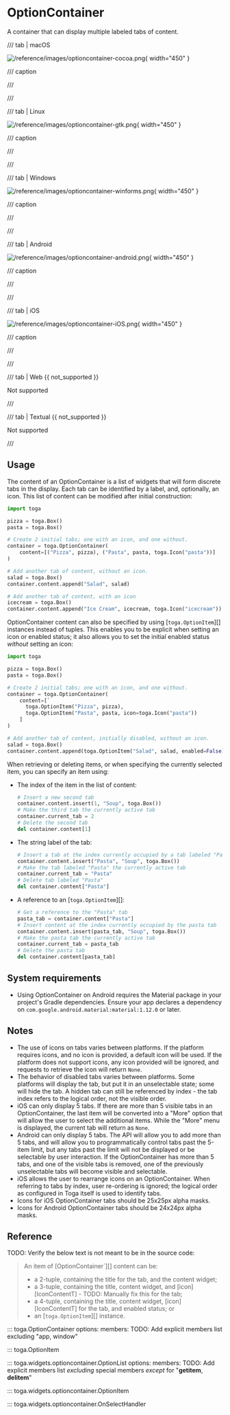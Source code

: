 # OptionContainer

A container that can display multiple labeled tabs of content.

/// tab | macOS

![/reference/images/optioncontainer-cocoa.png](/reference/images/optioncontainer-cocoa.png){ width="450" }

/// caption

///

<!-- TODO: Update alt text -->

///

/// tab | Linux

![/reference/images/optioncontainer-gtk.png](/reference/images/optioncontainer-gtk.png){ width="450" }

/// caption

///

<!-- TODO: Update alt text -->

///

/// tab | Windows

![/reference/images/optioncontainer-winforms.png](/reference/images/optioncontainer-winforms.png){ width="450" }

/// caption

///

<!-- TODO: Update alt text -->

///

/// tab | Android

![/reference/images/optioncontainer-android.png](/reference/images/optioncontainer-android.png){ width="450" }

/// caption

///

<!-- TODO: Update alt text -->

///

/// tab | iOS

![/reference/images/optioncontainer-iOS.png](/reference/images/optioncontainer-iOS.png){ width="450" }

/// caption

///

<!-- TODO: Update alt text -->

///

/// tab | Web {{ not_supported }}

Not supported

///

/// tab | Textual {{ not_supported }}

Not supported

///

## Usage

The content of an OptionContainer is a list of widgets that will form
discrete tabs in the display. Each tab can be identified by a label,
and, optionally, an icon. This list of content can be modified after
initial construction:

```python
import toga

pizza = toga.Box()
pasta = toga.Box()

# Create 2 initial tabs; one with an icon, and one without.
container = toga.OptionContainer(
    content=[("Pizza", pizza), ("Pasta", pasta, toga.Icon("pasta"))]
)

# Add another tab of content, without an icon.
salad = toga.Box()
container.content.append("Salad", salad)

# Add another tab of content, with an icon
icecream = toga.Box()
container.content.append("Ice Cream", icecream, toga.Icon("icecream"))
```

OptionContainer content can also be specified by using
[`toga.OptionItem`][] instances instead of
tuples. This enables you to be explicit when setting an icon or enabled
status; it also allows you to set the initial enabled status *without*
setting an icon:

```python
import toga

pizza = toga.Box()
pasta = toga.Box()

# Create 2 initial tabs; one with an icon, and one without.
container = toga.OptionContainer(
    content=[`
      toga.OptionItem("Pizza", pizza),
      toga.OptionItem("Pasta", pasta, icon=toga.Icon("pasta"))
    ]
)

# Add another tab of content, initially disabled, without an icon.
salad = toga.Box()
container.content.append(toga.OptionItem("Salad", salad, enabled=False))
```

When retrieving or deleting items, or when specifying the currently
selected item, you can specify an item using:

- The index of the item in the list of content:

  ```python
  # Insert a new second tab
  container.content.insert(1, "Soup", toga.Box())
  # Make the third tab the currently active tab
  container.current_tab = 2
  # Delete the second tab
  del container.content[1]
  ```

- The string label of the tab:

  ```python
  # Insert a tab at the index currently occupied by a tab labeled "Pasta"
  container.content.insert("Pasta", "Soup", toga.Box())
  # Make the tab labeled "Pasta" the currently active tab
  container.current_tab = "Pasta"
  # Delete tab labeled "Pasta"
  del container.content["Pasta"]
  ```

- A reference to an [`toga.OptionItem`][]:

  ```python
  # Get a reference to the "Pasta" tab
  pasta_tab = container.content["Pasta"]
  # Insert content at the index currently occupied by the pasta tab
  container.content.insert(pasta_tab, "Soup", toga.Box())
  # Make the pasta tab the currently active tab
  container.current_tab = pasta_tab
  # Delete the pasta tab
  del container.content[pasta_tab]
  ```

## System requirements

- Using OptionContainer on Android requires the Material package in your
  project's Gradle dependencies. Ensure your app declares a dependency
  on `com.google.android.material:material:1.12.0` or later.

## Notes

- The use of icons on tabs varies between platforms. If the platform
  requires icons, and no icon is provided, a default icon will be used.
  If the platform does not support icons, any icon provided will be
  ignored, and requests to retrieve the icon will return `None`.
- The behavior of disabled tabs varies between platforms. Some platforms
  will display the tab, but put it in an unselectable state; some will
  hide the tab. A hidden tab can still be referenced by index - the tab
  index refers to the logical order, not the visible order.
- iOS can only display 5 tabs. If there are more than 5 visible tabs in
  an OptionContainer, the last item will be converted into a "More"
  option that will allow the user to select the additional items. While
  the "More" menu is displayed, the current tab will return as `None`.
- Android can only display 5 tabs. The API will allow you to add more
  than 5 tabs, and will allow you to programmatically control tabs past
  the 5-item limit, but any tabs past the limit will not be displayed or
  be selectable by user interaction. If the OptionContainer has more
  than 5 tabs, and one of the visible tabs is removed, one of the
  previously unselectable tabs will become visible and selectable.
- iOS allows the user to rearrange icons on an OptionContainer. When
  referring to tabs by index, user re-ordering is ignored; the logical
  order as configured in Toga itself is used to identify tabs.
- Icons for iOS OptionContainer tabs should be 25x25px alpha masks.
- Icons for Android OptionContainer tabs should be 24x24px alpha masks.

## Reference
TODO: Verify the below text is not meant to be in the source code:
> An item of [OptionContainer`][] content can
> be:
>
> - a 2-tuple, containing the title for the tab, and the content widget;
> - a 3-tuple, containing the title, content widget, and
>   [icon][IconContentT] - TODO: Manually fix this for the tab;
> - a 4-tuple, containing the title, content widget,
>   [icon][IconContentT] for the tab, and
>   enabled status; or
> - an [`toga.OptionItem`][] instance.

::: toga.OptionContainer
    options:
        members:
            TODO: Add explicit members list excluding "app, window"

::: toga.OptionItem

::: toga.widgets.optioncontainer.OptionList
    options:
        members:
            TODO: Add explicit members list *excluding* special members *except* for "__getitem__, __delitem__"

::: toga.widgets.optioncontainer.OptionItem

::: toga.widgets.optioncontainer.OnSelectHandler
